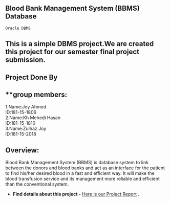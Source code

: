 ## Blood Bank Management System (BBMS) Database
`Oracle DBMS`

  This is a simple DBMS project.We are created this project for our semester final project submission.
---------------------------------------------------------------------------------------------------------
Project Done By
----------------
**group members:
-----------------
1.Name:Joy Ahmed<br/>
  ID:181-15-1806<br/>
2.Name:Kh Mehedi Hasan<br/>
  ID:181-15-1810<br/>
3.Name:Zulhaz Joy<br/>
  ID:181-15-2018<br/>


Overview:
---------
Blood Bank Management System (BBMS) is database system to link between the donors and
blood banks and act as an interface for the patient to find his/her desired blood in a fast and
efficient way. It will make the blood transfusion service and its management more reliable and
efficient than the conventional system.

* **Find details about this project -** [Here is our Project Report](https://github.com/joyahamad074/Blood-Bank-Management-System-DBMS-/blob/master/project%20report/lab_project_report.pdf) .

